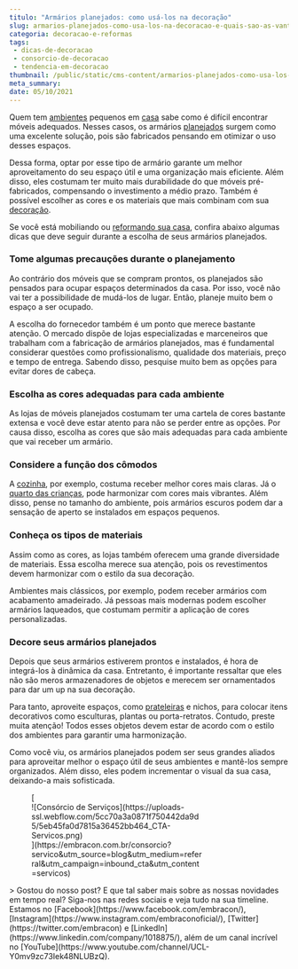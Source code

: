```yaml
---
titulo: "Armários planejados: como usá-los na decoração"
slug: armarios-planejados-como-usa-los-na-decoracao-e-quais-sao-as-vantagens
categoria: decoracao-e-reformas
tags:
 - dicas-de-decoracao
 - consorcio-de-decoracao
 - tendencia-em-decoracao
thumbnail: /public/static/cms-content/armarios-planejados-como-usa-los-na-decoracao-e-quais-sao-as-vantagens.jpeg
meta_summary: 
date: 05/10/2021
---
```

Quem tem [ambientes](https://www.embracon.com.br/blog/confira-5-dicas-para-deixar-qualquer-ambiente-aconchegante) pequenos em [casa](https://www.embracon.com.br/blog/como-juntar-dinheiro-para-reformar-a-casa) sabe como é difícil encontrar móveis adequados. Nesses casos, os armários [planejados](https://www.embracon.com.br/blog/como-ter-uma-cozinha-funcional-em-casa) surgem como uma excelente solução, pois são fabricados pensando em otimizar o uso desses espaços.

Dessa forma, optar por esse tipo de armário garante um melhor aproveitamento do seu espaço útil e uma organização mais eficiente. Além disso, eles costumam ter muito mais durabilidade do que móveis pré-fabricados, compensando o investimento a médio prazo. Também é possível escolher as cores e os materiais que mais combinam com sua [decoração](https://www.embracon.com.br/blog/como-usar-prateleiras-na-decoracao-da-casa).

Se você está mobiliando ou [reformando sua casa](https://www.embracon.com.br/blog/como-juntar-dinheiro-para-reformar-a-casa), confira abaixo algumas dicas que deve seguir durante a escolha de seus armários planejados.

### Tome algumas precauções durante o planejamento

Ao contrário dos móveis que se compram prontos, os planejados são pensados para ocupar espaços determinados da casa. Por isso, você não vai ter a possibilidade de mudá-los de lugar. Então, planeje muito bem o espaço a ser ocupado.

A escolha do fornecedor também é um ponto que merece bastante atenção. O mercado dispõe de lojas especializadas e marceneiros que trabalham com a fabricação de armários planejados, mas é fundamental considerar questões como profissionalismo, qualidade dos materiais, preço e tempo de entrega. Sabendo disso, pesquise muito bem as opções para evitar dores de cabeça.

### Escolha as cores adequadas para cada ambiente

As lojas de móveis planejados costumam ter uma cartela de cores bastante extensa e você deve estar atento para não se perder entre as opções. Por causa disso, escolha as cores que são mais adequadas para cada ambiente que vai receber um armário.

### Considere a função dos cômodos

A [cozinha](https://www.embracon.com.br/blog/3-vantagens-de-ter-uma-casa-com-espaco-gourmet), por exemplo, costuma receber melhor cores mais claras. Já o [quarto das crianças](https://www.embracon.com.br/blog/saiba-o-que-e-tendencia-em-decoracao-de-quarto-de-crianca), pode harmonizar com cores mais vibrantes. Além disso, pense no tamanho do ambiente, pois armários escuros podem dar a sensação de aperto se instalados em espaços pequenos.

### Conheça os tipos de materiais

Assim como as cores, as lojas também oferecem uma grande diversidade de materiais. Essa escolha merece sua atenção, pois os revestimentos devem harmonizar com o estilo da sua decoração.

Ambientes mais clássicos, por exemplo, podem receber armários com acabamento amadeirado. Já pessoas mais modernas podem escolher armários laqueados, que costumam permitir a aplicação de cores personalizadas.

### Decore seus armários planejados

Depois que seus armários estiverem prontos e instalados, é hora de integrá-los à dinâmica da casa. Entretanto, é importante ressaltar que eles não são meros armazenadores de objetos e merecem ser ornamentados para dar um up na sua decoração.

Para tanto, aproveite espaços, como [prateleiras](https://www.embracon.com.br/blog/como-usar-prateleiras-na-decoracao-da-casa) e nichos, para colocar itens decorativos como esculturas, plantas ou porta-retratos. Contudo, preste muita atenção! Todos esses objetos devem estar de acordo com o estilo dos ambientes para garantir uma harmonização.

Como você viu, os armários planejados podem ser seus grandes aliados para aproveitar melhor o espaço útil de seus ambientes e mantê-los sempre organizados. Além disso, eles podem incrementar o visual da sua casa, deixando-a mais sofisticada.

<figure class="w-richtext-figure-type-image w-richtext-align-center" style="max-width:310px">[<div>![Consórcio de Serviços](https://uploads-ssl.webflow.com/5cc70a3a0871f750442da9d5/5eb45fa0d7815a36452bb464_CTA-Servicos.png)</div>](https://embracon.com.br/consorcio?servico&utm_source=blog&utm_medium=referral&utm_campaign=inbound_cta&utm_content=servicos)</figure>> Gostou do nosso post? E que tal saber mais sobre as nossas novidades em tempo real? Siga-nos nas redes sociais e veja tudo na sua timeline. Estamos no [Facebook](https://www.facebook.com/embracon/), [Instagram](https://www.instagram.com/embraconoficial/), [Twitter](https://twitter.com/embracon) e [LinkedIn](https://www.linkedin.com/company/1018875/), além de um canal incrível no [YouTube](https://www.youtube.com/channel/UCL-Y0mv9zc73Iek48NLUBzQ).
